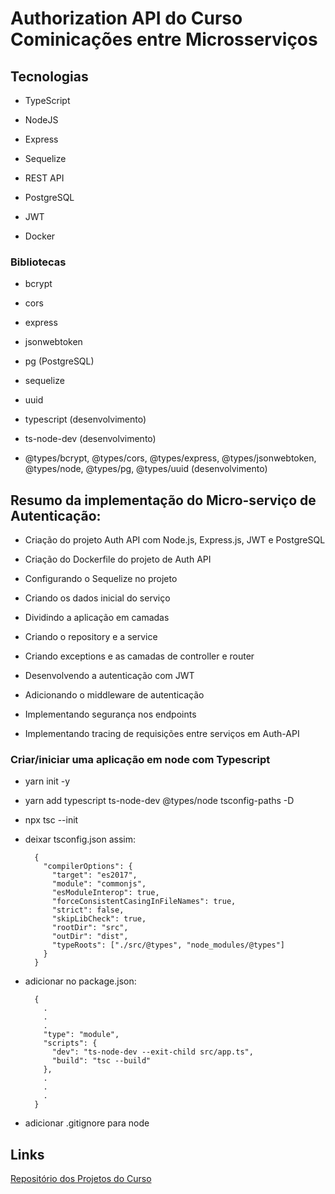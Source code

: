 # Authorization API do Curso Cominicações entre Microsserviços

## Tecnologias 

- TypeScript

- NodeJS

- Express

- Sequelize

- REST API

- PostgreSQL

- JWT

- Docker

### Bibliotecas

- bcrypt

- cors

- express

- jsonwebtoken

- pg (PostgreSQL)

- sequelize

- uuid

- typescript (desenvolvimento)

- ts-node-dev (desenvolvimento)

- @types/bcrypt, @types/cors, @types/express, @types/jsonwebtoken, @types/node, @types/pg, @types/uuid (desenvolvimento)

## Resumo da implementação do Micro-serviço de Autenticação:

- Criação do projeto Auth API com Node.js, Express.js, JWT e PostgreSQL

- Criação do Dockerfile do projeto de Auth API

- Configurando o Sequelize no projeto

- Criando os dados inicial do serviço

- Dividindo a aplicação em camadas

- Criando o repository e a service

- Criando exceptions e as camadas de controller e router

- Desenvolvendo a autenticação com JWT

- Adicionando o middleware de autenticação

- Implementando segurança nos endpoints

- Implementando tracing de requisições entre serviços em Auth-API

### Criar/iniciar uma aplicação em node com Typescript

- yarn init -y

- yarn add typescript ts-node-dev @types/node tsconfig-paths -D

- npx tsc --init

- deixar tsconfig.json assim:

        {
          "compilerOptions": {
            "target": "es2017",
            "module": "commonjs",
            "esModuleInterop": true,
            "forceConsistentCasingInFileNames": true,
            "strict": false,
            "skipLibCheck": true,
            "rootDir": "src",
            "outDir": "dist",
            "typeRoots": ["./src/@types", "node_modules/@types"]
          }
        }

- adicionar no package.json:

        {
          .
          .
          .
          "type": "module",
          "scripts": {
            "dev": "ts-node-dev --exit-child src/app.ts",
            "build": "tsc --build"
          },
          .
          .
          .
        }

- adicionar .gitignore para node

## Links

[Repositório dos Projetos do Curso](https://github.com/rodolfoHOk/udemy.comunicacao-microsservicos)
